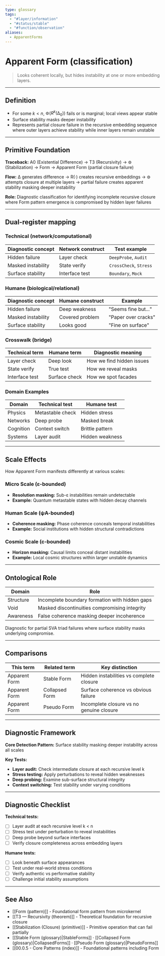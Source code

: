 ```yaml
---
type: glossary
tags:
  - "#layer/information"
  - "#status/stable"
  - "#function/observation"
aliases:
  - ApparentForms
---
```


# Apparent Form (classification)

> Looks coherent locally, but hides instability at one or more embedding layers.

---

## Definition

- For some $k < n$, $⊚(R^k(∆_0))$ fails or is marginal; local views appear stable
- Surface stability masks deeper instability
- Represents partial closure failure in the recursive embedding sequence where outer layers achieve stability while inner layers remain unstable

---

## Primitive Foundation

**Traceback:** A0 (Existential Difference) → T3 (Recursivity) → ⊚ (Stabilization) → Form → Apparent Form (partial closure failure)

**Flow:** ∆ generates difference → R(·) creates recursive embeddings → ⊚ attempts closure at multiple layers → partial failure creates apparent stability masking deeper instability

**Role:** Diagnostic classification for identifying incomplete recursive closure where Form pattern emergence is compromised by hidden layer failures

---

## Dual‑register mapping

### Technical (network/computational)

| Diagnostic concept | Network construct | Test example |
|-------------------|------------------|--------------|
| Hidden failure | Layer check | `DeepProbe`, `Audit` |
| Masked instability | State verify | `CrossCheck`, `Stress` |
| Surface stability | Interface test | `Boundary`, `Mock` |

### Humane (biological/relational)

| Diagnostic concept | Humane construct | Example |
|-------------------|------------------|----------|
| Hidden failure | Deep weakness | "Seems fine but..." |
| Masked instability | Covered problem | "Paper over cracks" |
| Surface stability | Looks good | "Fine on surface" |

### Crosswalk (bridge)

| Technical term | Humane term | Diagnostic meaning |
|---------------|-------------|-------------------|
| Layer check | Deep look | How we find hidden issues |
| State verify | True test | How we reveal masks |
| Interface test | Surface check | How we spot facades |

### Domain Examples

| Domain | Technical test | Humane test |
|--------|---------------|-------------|
| Physics | Metastable check | Hidden stress |
| Networks | Deep probe | Masked break |
| Cognition | Context switch | Brittle pattern |
| Systems | Layer audit | Hidden weakness |

---

## Scale Effects

How Apparent Form manifests differently at various scales:

### Micro Scale (ε-bounded)
- **Resolution masking:** Sub-ε instabilities remain undetectable
- **Example:** Quantum metastable states with hidden decay channels

### Human Scale (ψA-bounded)
- **Coherence masking:** Phase coherence conceals temporal instabilities
- **Example:** Social institutions with hidden structural contradictions

### Cosmic Scale (c-bounded)
- **Horizon masking:** Causal limits conceal distant instabilities
- **Example:** Local cosmic structures within larger unstable dynamics

---

## Ontological Role

| Domain | Role |
|--------|------|
| Structure | Incomplete boundary formation with hidden gaps |
| Void | Masked discontinuities compromising integrity |
| Awareness | False coherence masking deeper incoherence |

Diagnostic for partial SVA triad failures where surface stability masks underlying compromise.

---

## Comparisons

| This term | Related term | Key distinction |
|-----------|-------------|----------------|
| Apparent Form | Stable Form | Hidden instabilities vs complete closure |
| Apparent Form | Collapsed Form | Surface coherence vs obvious failure |
| Apparent Form | Pseudo Form | Incomplete closure vs no genuine closure |

---

## Diagnostic Framework

**Core Detection Pattern:** Surface stability masking deeper instability across all scales

**Key Tests:**
- **Layer audit:** Check intermediate closure at each recursive level k
- **Stress testing:** Apply perturbations to reveal hidden weaknesses
- **Deep probing:** Examine sub-surface structural integrity
- **Context switching:** Test stability under varying conditions

---

## Diagnostic Checklist

**Technical tests:**
- [ ] Layer audit at each recursive level k < n
- [ ] Stress test under perturbation to reveal instabilities
- [ ] Deep probe beyond surface interfaces
- [ ] Verify closure completeness across embedding layers

**Humane tests:**
- [ ] Look beneath surface appearances
- [ ] Test under real-world stress conditions
- [ ] Verify authentic vs performative stability
- [ ] Challenge initial stability assumptions

---

## See Also

- [[Form (pattern)]] - Foundational form pattern from microkernel
- [[T3 — Recursivity (theorem)]] - Theoretical foundation for recursive closure
- [[Stabilization (Closure) (primitive)]] - Primitive operation that can fail partially
- [[Stable Form (glossary)|StableForms]] · [[Collapsed Form (glossary)|CollapsedForms]] · [[Pseudo Form (glossary)|PseudoForms]]
- [[00.0.5 - Core Patterns (index)]] - Foundational patterns including Form